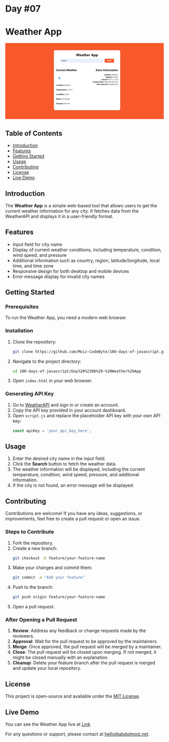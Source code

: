 # Day #07

# Weather App

![Weather App](screenshot.png)

## Table of Contents
- [Introduction](#introduction)
- [Features](#features)
- [Getting Started](#getting-started)
- [Usage](#usage)
- [Contributing](#contributing)
- [License](#license)
- [Live Demo](#live-demo)

## Introduction
The **Weather App** is a simple web-based tool that allows users to get the current weather information for any city. It fetches data from the WeatherAPI and displays it in a user-friendly format.

## Features
- Input field for city name
- Display of current weather conditions, including temperature, condition, wind speed, and pressure
- Additional information such as country, region, latitude/longitude, local time, and time zone
- Responsive design for both desktop and mobile devices
- Error message display for invalid city names

## Getting Started
### Prerequisites
To run the Weather App, you need a modern web browser.

### Installation
1. Clone the repository:
   ```bash
   git clone https://github.com/Moiz-CodeByte/100-days-of-javascript.git
   ```
2. Navigate to the project directory:
   ```bash
   cd 100-days-of-javascript/Day%20%2306%20-%20Weather%20App
   ```
3. Open `index.html` in your web browser.

### Generating API Key
1. Go to [WeatherAPI](https://www.weatherapi.com/my/) and sign in or create an account.
2. Copy the API key provided in your account dashboard.
3. Open `script.js` and replace the placeholder API key with your own API key:
   ```javascript
   const apiKey = 'your_api_key_here';
   ```

## Usage
1. Enter the desired city name in the input field.
2. Click the **Search** button to fetch the weather data.
3. The weather information will be displayed, including the current temperature, condition, wind speed, pressure, and additional information.
4. If the city is not found, an error message will be displayed.

## Contributing
Contributions are welcome! If you have any ideas, suggestions, or improvements, feel free to create a pull request or open an issue.

### Steps to Contribute
1. Fork the repository.
2. Create a new branch:
   ```bash
   git checkout -b feature/your-feature-name
   ```
3. Make your changes and commit them:
   ```bash
   git commit -m "Add your feature"
   ```
4. Push to the branch:
   ```bash
   git push origin feature/your-feature-name
   ```
5. Open a pull request.

### After Opening a Pull Request
1. **Review**: Address any feedback or change requests made by the reviewers.
2. **Approval**: Wait for the pull request to be approved by the maintainers.
3. **Merge**: Once approved, the pull request will be merged by a maintainer.
4. **Close**: The pull request will be closed upon merging. If not merged, it might be closed manually with an explanation.
5. **Cleanup**: Delete your feature branch after the pull request is merged and update your local repository.

## License
This project is open-source and available under the [MIT License](LICENSE).

## Live Demo
You can see the Weather App live at [Link](https://moiz-codebyte.github.io/100-days-of-javascript/Day%20%2306%20-%20Weather%20App/)

For any questions or support, please contact at [hello@abdulmoiz.net](mailto:hello@abdulmoiz.net).

